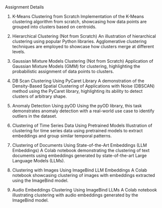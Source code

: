 Assignment Details
1. K-Means Clustering from Scratch
Implementation of the K-Means clustering algorithm from scratch, showcasing how data points are grouped into clusters based on centroids.

2. Hierarchical Clustering (Not from Scratch)
An illustration of hierarchical clustering using popular Python libraries. Agglomerative clustering techniques are employed to showcase how clusters merge at different levels.

3. Gaussian Mixture Models Clustering (Not from Scratch)
Application of Gaussian Mixture Models (GMM) for clustering, highlighting the probabilistic assignment of data points to clusters.

4. DB Scan Clustering Using PyCaret Library
A demonstration of the Density-Based Spatial Clustering of Applications with Noise (DBSCAN) method using the PyCaret library, highlighting its ability to detect clusters of arbitrary shape.

5. Anomaly Detection Using pyOD
Using the pyOD library, this task demonstrates anomaly detection with a real-world use case to identify outliers in the dataset.

6. Clustering of Time Series Data Using Pretrained Models
Illustration of clustering for time series data using pretrained models to extract embeddings and group similar temporal patterns.

7. Clustering of Documents Using State-of-the-Art Embeddings (LLM Embeddings)
A Colab notebook demonstrating the clustering of text documents using embeddings generated by state-of-the-art Large Language Models (LLMs).

8. Clustering with Images Using ImageBind LLM Embeddings
A Colab notebook showcasing clustering of images with embeddings extracted using the ImageBind model.

9. Audio Embeddings Clustering Using ImageBind LLMs
A Colab notebook illustrating clustering with audio embeddings generated by the ImageBind model.

